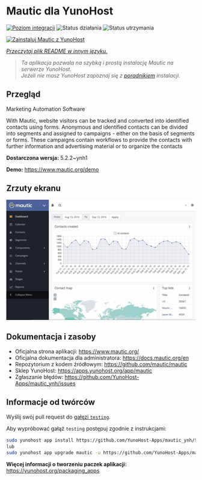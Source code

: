 <!--
To README zostało automatycznie wygenerowane przez <https://github.com/YunoHost/apps/tree/master/tools/readme_generator>
Nie powinno być ono edytowane ręcznie.
-->

# Mautic dla YunoHost

[![Poziom integracji](https://apps.yunohost.org/badge/integration/mautic)](https://ci-apps.yunohost.org/ci/apps/mautic/)
![Status działania](https://apps.yunohost.org/badge/state/mautic)
![Status utrzymania](https://apps.yunohost.org/badge/maintained/mautic)

[![Zainstaluj Mautic z YunoHost](https://install-app.yunohost.org/install-with-yunohost.svg)](https://install-app.yunohost.org/?app=mautic)

*[Przeczytaj plik README w innym języku.](./ALL_README.md)*

> *Ta aplikacja pozwala na szybką i prostą instalację Mautic na serwerze YunoHost.*  
> *Jeżeli nie masz YunoHost zapoznaj się z [poradnikiem](https://yunohost.org/install) instalacji.*

## Przegląd

Marketing Automation Software

With Mautic, website visitors can be tracked and converted into identified contacts using forms. Anonymous and identified contacts can be divided into segments and assigned to campaigns - either on the basis of segments or forms. These campaigns contain workflows to provide the contacts with further information and advertising material or to organize the contacts

**Dostarczona wersja:** 5.2.2~ynh1

**Demo:** <https://www.mautic.org/demo>

## Zrzuty ekranu

![Zrzut ekranu z Mautic](./doc/screenshots/mautic-Screenshots.jpg)

## Dokumentacja i zasoby

- Oficjalna strona aplikacji: <https://www.mautic.org/>
- Oficjalna dokumentacja dla administratora: <https://docs.mautic.org/en>
- Repozytorium z kodem źródłowym: <https://github.com/mautic/mautic>
- Sklep YunoHost: <https://apps.yunohost.org/app/mautic>
- Zgłaszanie błędów: <https://github.com/YunoHost-Apps/mautic_ynh/issues>

## Informacje od twórców

Wyślij swój pull request do [gałęzi `testing`](https://github.com/YunoHost-Apps/mautic_ynh/tree/testing).

Aby wypróbować gałąź `testing` postępuj zgodnie z instrukcjami:

```bash
sudo yunohost app install https://github.com/YunoHost-Apps/mautic_ynh/tree/testing --debug
lub
sudo yunohost app upgrade mautic -u https://github.com/YunoHost-Apps/mautic_ynh/tree/testing --debug
```

**Więcej informacji o tworzeniu paczek aplikacji:** <https://yunohost.org/packaging_apps>
